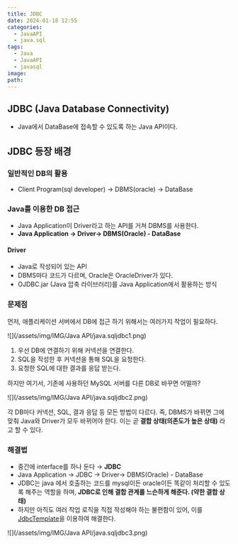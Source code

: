 ```yaml
---
title: JDBC
date: 2024-01-18 12:55
categories:
  - JavaAPI
  - java.sql
tags:
  - Java
  - JavaAPI
  - javasql
image: 
path:
---
```


## JDBC (Java Database Connectivity)
+ Java에서 DataBase에 접속할 수 있도록 하는 Java API이다.

## JDBC 등장 배경
### 일반적인 DB의 활용
+ Client Program(sql developer) → DBMS(oracle) → DataBase

### Java를 이용한 DB 접근
+ Java Application이 Driver라고 하는 API를 거쳐 DBMS를 사용한다.
+ **Java Application → Driver→ DBMS(Oracle) - DataBase**

#### Driver
- Java로 작성되어 있는 API
- DBMS마다 코드가 다르며, Oracle은 OracleDriver가 있다.
- OJDBC.jar (Java 압축 라이브러리)를 Java Application에서 활용하는 방식

### 문제점

먼저, 애플리케이션 서버에서 DB에 접근 하기 위해서는 여러가지 작업이 필요하다.

![](/assets/img/IMG/Java API/java.sqljdbc1.png)

1. 우선 DB에 연결하기 위해 커넥션을 연결한다.
2. SQL을 작성한 후 커넥션을 통해 SQL을 요청한다.
3. 요청한 SQL에 대한 결과를 응답 받는다.

하지만 여기서, 기존에 사용하던 MySQL 서버를 다른 DB로 바꾸면 어떨까?

![](/assets/img/IMG/Java API/java.sqljdbc2.png)

각 DB마다 커넥션, SQL, 결과 응답 등 모든 방법이 다르다. 즉, DBMS가 바뀌면 그에 맞춰 Java와 Driver가 모두 바뀌어야 한다. 이는 곧 **결합 상태(의존도가 높은 상태)** 라고 할 수 있다.

### 해결법
+ 중간에 interface를 하나 둔다 → **JDBC**
+ Java Application → JDBC → Driver→ DBMS(Oracle) - DataBase
+ JDBC는 java 에서 호출하는 코드를 mysql이든 oracle이든 똑같이 처리할 수 있도록 해주는 역할을 하며, **JDBC로 인해 결합 관계를 느슨하게 해준다. (약한 결합 상태)**
+ 하지만 아직도 여러 작업 로직을 직접 작성해야 하는 불편함이 있어, 이를 [JdbcTemplate](https://sonjh919.github.io/posts/JdbcTemplate)을 이용하여 해결한다.

![](/assets/img/IMG/Java API/java.sqljdbc3.png)
